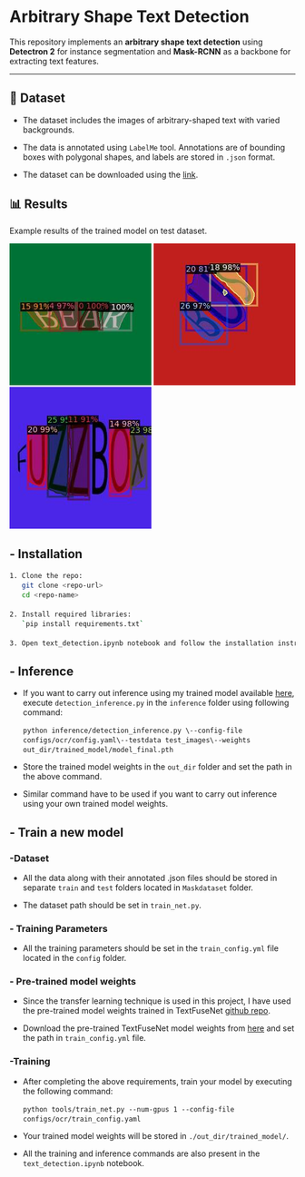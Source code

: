# Arbitrary Shape Text Detection

This repository implements an **arbitrary shape text detection** using **Detectron 2** for instance segmentation and **Mask-RCNN** as a backbone for extracting text features. 

---

## 📁 Dataset

- The dataset includes the images of arbitrary-shaped text with varied backgrounds.

- The data is annotated using `LabelMe` tool. Annotations are of bounding boxes with polygonal shapes, and labels are stored in `.json` format.

- The dataset can be downloaded using the [link]().

## 📊 Results

Example results of the trained model on test dataset.

![Sample Detection](./results/BEAR.jpg) ![Sample Detection](./results/BUS.jpg) ![Sample Detection](./results/FUZZ.jpg)

## - Installation

```bash
1. Clone the repo:
   git clone <repo-url>
   cd <repo-name>

2. Install required libraries:
   `pip install requirements.txt`

3. Open text_detection.ipynb notebook and follow the installation instructions for the required libraries in it.
```

## - Inference

- If you want to carry out inference using my trained model available [here](), execute `detection_inference.py` in the `inference` folder using following command:

  `python inference/detection_inference.py \--config-file configs/ocr/config.yaml\--testdata test_images\--weights out_dir/trained_model/model_final.pth`

- Store the trained model weights in the `out_dir` folder and set the path in the above command.

- Similar command have to be used if you want to carry out inference using your own trained model weights.

## - Train a new model

### -Dataset

- All the data along with their annotated .json files should be stored in separate `train` and `test` folders located in `Maskdataset` folder.
  
- The dataset path should be set in `train_net.py`.

### - Training Parameters

- All the training parameters should be set in the `train_config.yml` file located in the `config` folder.

### - Pre-trained model weights

- Since the transfer learning technique is used in this project, I have used the pre-trained model weights trained in TextFuseNet [github repo](https://github.com/ying09/TextFuseNet.git).

- Download the pre-trained TextFuseNet model weights from [here]() and set the path in `train_config.yml` file.

### -Training

- After completing the above requirements, train your model by executing the following command:

  `python tools/train_net.py --num-gpus 1 --config-file configs/ocr/train_config.yaml`

- Your trained model weights will be stored in `./out_dir/trained_model/`.

- All the training and inference commands are also present in the `text_detection.ipynb` notebook.
